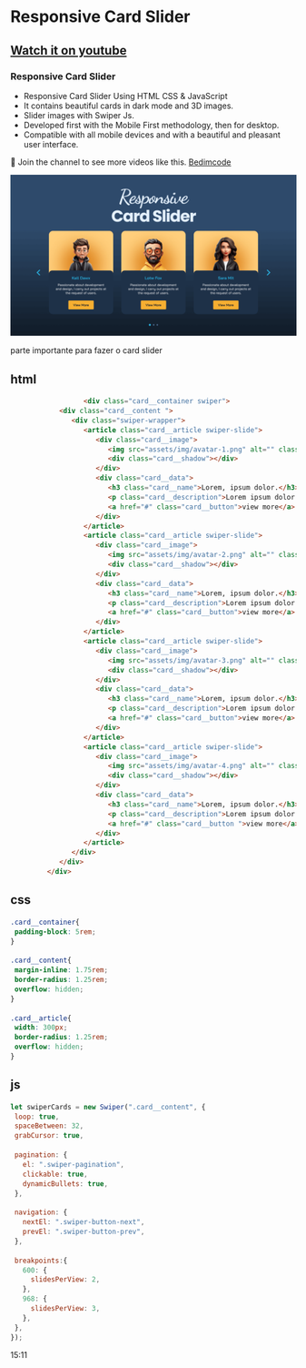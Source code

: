 # Responsive Card Slider
## [Watch it on youtube](https://youtu.be/b71OeOAEQrQ)
### Responsive Card Slider

- Responsive Card Slider Using HTML CSS & JavaScript
- It contains beautiful cards in dark mode and 3D images.
- Slider images with Swiper Js.
- Developed first with the Mobile First methodology, then for desktop.
- Compatible with all mobile devices and with a beautiful and pleasant user interface.

💙 Join the channel to see more videos like this. [Bedimcode](https://www.youtube.com/@Bedimcode)

![preview img](/preview.png)


parte importante para fazer o card slider 
## html 
````html 
                  <div class="card__container swiper">
            <div class="card__content ">
               <div class="swiper-wrapper">
                  <article class="card__article swiper-slide">
                     <div class="card__image">
                        <img src="assets/img/avatar-1.png" alt="" class="card__img">
                        <div class="card__shadow"></div>
                     </div>
                     <div class="card__data">
                        <h3 class="card__name">Lorem, ipsum dolor.</h3>
                        <p class="card__description">Lorem ipsum dolor sit, amet consectetur adipisicing elit. Ratione, assumenda! Nobis molestiae deserunt at reprehenderit.</p>
                        <a href="#" class="card__button">view more</a>
                     </div>
                  </article>
                  <article class="card__article swiper-slide">
                     <div class="card__image">
                        <img src="assets/img/avatar-2.png" alt="" class="card__img">
                        <div class="card__shadow"></div>
                     </div>
                     <div class="card__data">
                        <h3 class="card__name">Lorem, ipsum dolor.</h3>
                        <p class="card__description">Lorem ipsum dolor sit, amet consectetur adipisicing elit. Ratione, assumenda! Nobis molestiae deserunt at reprehenderit.</p>
                        <a href="#" class="card__button">view more</a>
                     </div>
                  </article>
                  <article class="card__article swiper-slide">
                     <div class="card__image">
                        <img src="assets/img/avatar-3.png" alt="" class="card__img">
                        <div class="card__shadow"></div>
                     </div>
                     <div class="card__data">
                        <h3 class="card__name">Lorem, ipsum dolor.</h3>
                        <p class="card__description">Lorem ipsum dolor sit, amet consectetur adipisicing elit. Ratione, assumenda! Nobis molestiae deserunt at reprehenderit.</p>
                        <a href="#" class="card__button">view more</a>
                     </div>
                  </article>
                  <article class="card__article swiper-slide">
                     <div class="card__image">
                        <img src="assets/img/avatar-4.png" alt="" class="card__img">
                        <div class="card__shadow"></div>
                     </div>
                     <div class="card__data">
                        <h3 class="card__name">Lorem, ipsum dolor.</h3>
                        <p class="card__description">Lorem ipsum dolor sit, amet consectetur adipisicing elit. Ratione, assumenda! Nobis molestiae deserunt at reprehenderit.</p>
                        <a href="#" class="card__button ">view more</a>
                     </div>
                  </article>
               </div>
            </div>
         </div>
````

## css
 ````css
 .card__container{
  padding-block: 5rem;
}

.card__content{
  margin-inline: 1.75rem;
  border-radius: 1.25rem;
  overflow: hidden;
}

.card__article{
  width: 300px;
  border-radius: 1.25rem;
  overflow: hidden;
}
 ````

 ## js 
 ````js
 let swiperCards = new Swiper(".card__content", {
  loop: true,
  spaceBetween: 32,
  grabCursor: true,

  pagination: {
    el: ".swiper-pagination",
    clickable: true,
    dynamicBullets: true,
  },

  navigation: {
    nextEl: ".swiper-button-next",
    prevEl: ".swiper-button-prev",
  },

  breakpoints:{
    600: {
      slidesPerView: 2,
    },
    968: {
      slidesPerView: 3,
    },
  },
});
 ````

 15:11